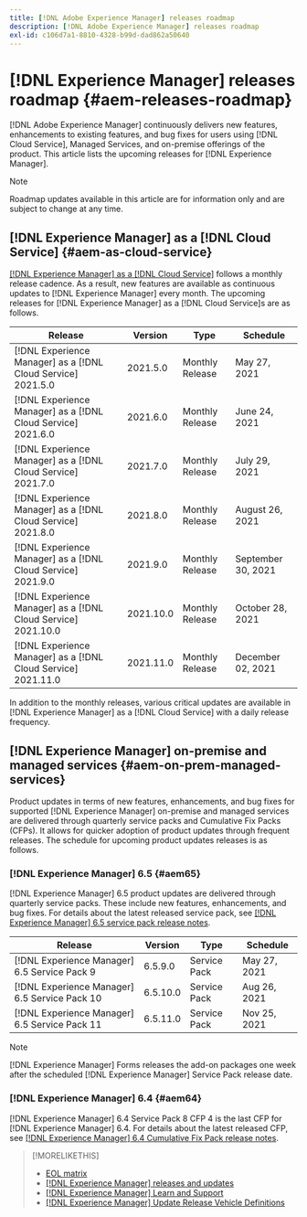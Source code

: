 ```yaml
---
title: [!DNL Adobe Experience Manager] releases roadmap
description: [!DNL Adobe Experience Manager] releases roadmap
exl-id: c106d7a1-8810-4328-b99d-dad862a50640
---
```

# [!DNL Experience Manager] releases roadmap {#aem-releases-roadmap}

[!DNL Adobe Experience Manager] continuously delivers new features, enhancements to existing features, and bug fixes for users using [!DNL Cloud Service], Managed Services, and on-premise offerings of the product. This article lists the upcoming releases for [!DNL Experience Manager].

>[!NOTE]
>
>Roadmap updates available in this article are for information only and are subject to change at any time.

## [!DNL Experience Manager] as a [!DNL Cloud Service] {#aem-as-cloud-service}

[[!DNL Experience Manager] as a [!DNL Cloud Service]](https://experienceleague.adobe.com/docs/experience-manager-cloud-service/release-notes/home.html) follows a monthly release cadence. As a result, new features are available as continuous updates to [!DNL Experience Manager] every month. The upcoming releases for [!DNL Experience Manager] as a [!DNL Cloud Service]s are as follows.

| Release |Version |Type |Schedule |
|---|---|---|---|
| [!DNL Experience Manager] as a [!DNL Cloud Service] 2021.5.0 |2021.5.0  |Monthly Release |May 27, 2021 |
| [!DNL Experience Manager] as a [!DNL Cloud Service] 2021.6.0 |2021.6.0  |Monthly Release |June 24, 2021 |
| [!DNL Experience Manager] as a [!DNL Cloud Service] 2021.7.0 |2021.7.0  |Monthly Release |July 29, 2021 |
| [!DNL Experience Manager] as a [!DNL Cloud Service] 2021.8.0 |2021.8.0  |Monthly Release |August 26, 2021 |
| [!DNL Experience Manager] as a [!DNL Cloud Service] 2021.9.0 |2021.9.0  |Monthly Release |September 30, 2021 |
| [!DNL Experience Manager] as a [!DNL Cloud Service] 2021.10.0 |2021.10.0  |Monthly Release |October 28, 2021 |
| [!DNL Experience Manager] as a [!DNL Cloud Service] 2021.11.0 |2021.11.0  |Monthly Release |December 02, 2021 |

In addition to the monthly releases, various critical updates are available in [!DNL Experience Manager] as a [!DNL Cloud Service] with a daily release frequency.

## [!DNL Experience Manager] on-premise and managed services {#aem-on-prem-managed-services}

Product updates in terms of new features, enhancements, and bug fixes for supported [!DNL Experience Manager] on-premise and managed services are delivered through quarterly service packs and Cumulative Fix Packs (CFPs). It allows for quicker adoption of product updates through frequent releases. The schedule for upcoming product updates releases is as follows.

### [!DNL Experience Manager] 6.5 {#aem65}

[!DNL Experience Manager] 6.5 product updates are delivered through quarterly service packs. These include new features, enhancements, and bug fixes. For details about the latest released service pack, see [[!DNL Experience Manager] 6.5 service pack release notes](https://experienceleague.adobe.com/docs/experience-manager-65/release-notes/service-pack/sp-release-notes.html).

| Release |Version |Type |Schedule |
|---|---|---|---|
| [!DNL Experience Manager] 6.5 Service Pack 9 |6.5.9.0  |Service Pack |May 27, 2021 |
| [!DNL Experience Manager] 6.5 Service Pack 10 |6.5.10.0  |Service Pack |Aug 26, 2021 |
| [!DNL Experience Manager] 6.5 Service Pack 11|6.5.11.0  |Service Pack |Nov 25, 2021 |

>[!NOTE]
>
>[!DNL Experience Manager] Forms releases the add-on packages one week after the scheduled [!DNL Experience Manager] Service Pack release date.

### [!DNL Experience Manager] 6.4 {#aem64}

[!DNL Experience Manager] 6.4 Service Pack 8 CFP 4 is the last CFP for [!DNL Experience Manager] 6.4. For details about the latest released CFP, see [[!DNL Experience Manager] 6.4 Cumulative Fix Pack release notes](https://experienceleague.adobe.com/docs/experience-manager-64/release-notes/cfp-release-notes.html).

>[!MORELIKETHIS]
>
>* [EOL matrix](https://helpx.adobe.com/support/programs/eol-matrix.html)
>* [[!DNL Experience Manager] releases and updates](https://helpx.adobe.com/experience-manager/aem-releases-updates.html)
>* [[!DNL Experience Manager] Learn and Support](https://helpx.adobe.com/support/experience-manager.html)
>* [[!DNL Experience Manager] Update Release Vehicle Definitions](/help/update-release-vehicle-definitions.md)
